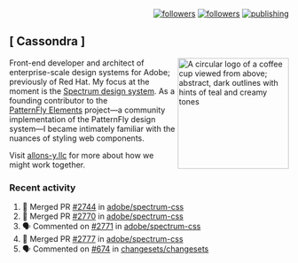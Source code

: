 <p align="right"><a rel="me" href="https://front-end.social/@castastrophe">
    <img alt="followers" title="Follow me on Mastodon" src="https://img.shields.io/mastodon/follow/109297102751309835?domain=https%3A%2F%2Ffront-end.social&label=Follow&logo=mastodon&logoColor=white&style=for-the-badge&labelColor=008080&color=006969"/></a>
  <a href="https://codepen.io/castastrophe/">
    <img alt="followers" title="Follow me on CodePen" src="https://img.shields.io/badge/23-1?color=640464&labelColor=7c007c&style=for-the-badge&logo=codepen&label=Follow"/></a>
<a href="https://castastrophe.medium.com/">
    <img alt="publishing" title="View articles on Medium" src="https://img.shields.io/badge/107-1?color=666&labelColor=444&label=subscribe&logo=medium&logoColor=white&style=for-the-badge"/></a>
</p>

## [&nbsp;Cassondra&nbsp;]

<img align="right" src="https://github-production-user-asset-6210df.s3.amazonaws.com/1840295/253016758-ba468774-1cd3-42c2-8f43-947b5eeb5edf.png" height="200" alt="A circular logo of a coffee cup viewed from above; abstract, dark outlines with hints of teal and creamy tones">

Front-end developer and architect of enterprise-scale design systems for Adobe; previously of Red Hat. My focus at the moment is the [Spectrum design system](https://github.com/adobe/spectrum-css). As a founding contributor to the [PatternFly&nbsp;Elements](https://github.com/patternfly/patternfly-elements) project&mdash;a community implementation of the PatternFly design system&mdash;I became intimately familiar with the nuances of styling web components.

Visit [allons-y.llc](http://allons-y.llc/) for more about how we might work together.

### Recent activity

<!--START_SECTION:activity-->
1. 🎉 Merged PR [#2744](https://github.com/adobe/spectrum-css/pull/2744) in [adobe/spectrum-css](https://github.com/adobe/spectrum-css)
2. 🎉 Merged PR [#2770](https://github.com/adobe/spectrum-css/pull/2770) in [adobe/spectrum-css](https://github.com/adobe/spectrum-css)
3. 🗣 Commented on [#2771](https://github.com/adobe/spectrum-css/pull/2771#issuecomment-2125417371) in [adobe/spectrum-css](https://github.com/adobe/spectrum-css)
4. 🎉 Merged PR [#2777](https://github.com/adobe/spectrum-css/pull/2777) in [adobe/spectrum-css](https://github.com/adobe/spectrum-css)
5. 🗣 Commented on [#674](https://github.com/changesets/changesets/pull/674#issuecomment-2125393530) in [changesets/changesets](https://github.com/changesets/changesets)
<!--END_SECTION:activity-->
